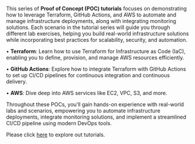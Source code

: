 This series of **Proof of Concept (POC) tutorials** focuses on demonstrating how to leverage Terraform, GitHub Actions, and AWS to automate and manage infrastructure deployments, along with integrating monitoring solutions. 
Each scenario in the tutorial series will guide you through different lab exercises, helping you build real-world infrastructure solutions while incorporating best practices for scalability, security, and automation.

• **Terraform**: Learn how to use Terraform for Infrastructure as Code (IaC), enabling you to define, provision, and manage AWS resources efficiently.

• **GitHub Actions**: Explore how to integrate Terraform with GitHub Actions to set up CI/CD pipelines for continuous integration and continuous delivery.

• **AWS**: Dive deep into AWS services like EC2, VPC, S3, and more.

Throughout these POCs, you’ll gain hands-on experience with real-world labs and scenarios, empowering you to automate infrastructure deployments, integrate monitoring solutions, and implement a streamlined CI/CD pipeline using modern DevOps tools.

Please click [here](https://pkourampas.github.io/) to explore out tutorials.
